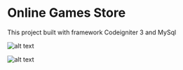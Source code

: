 # Online Games Store

This project built with framework Codeigniter 3 and MySql

![alt text](https://github.com/tegarpratama/online-games-store/blob/master/capture-1.png?raw=true) 

![alt text](https://github.com/tegarpratama/online-games-store/blob/master/capture-2.png?raw=true) 
